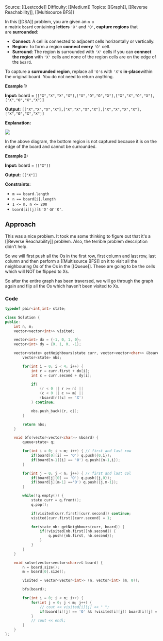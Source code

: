 Source: [[Leetcode]]
Difficulty: [[Medium]]
Topics: [[Graph]], [[Reverse Reachability]], [[Multisource BFS]]

In this [[DSA]] problem, you are given an `m x n` matrix `board` containing **letters** `'X'` and `'O'`, **capture regions** that are **surrounded**:

- **Connect**: A cell is connected to adjacent cells horizontally or vertically.
- **Region**: To form a region **connect every** `'O'` cell.
- **Surround**: The region is surrounded with `'X'` cells if you can **connect the region** with `'X'` cells and none of the region cells are on the edge of the `board`.

To capture a **surrounded region**, replace all `'O'`s with `'X'`s **in-place**within the original board. You do not need to return anything.

**Example 1:**

**Input:** board = `[["X","X","X","X"],["X","O","O","X"],["X","X","O","X"],["X","O","X","X"]]`

**Output:** `[["X","X","X","X"],["X","X","X","X"],["X","X","X","X"],["X","O","X","X"]]`

**Explanation:**

![](https://assets.leetcode.com/uploads/2021/02/19/xogrid.jpg)

In the above diagram, the bottom region is not captured because it is on the edge of the board and cannot be surrounded.

**Example 2:**

**Input:** board = `[["X"]]`

**Output:** `[["X"]]`

**Constraints:**

- `m == board.length`
- `n == board[i].length`
- `1 <= m, n <= 200`
- `board[i][j]` is `'X'` or `'O'`.

## Approach 
This was a nice problem. It took me some thinking to figure out that it's a [[Reverse Reachability]] problem. Also, the terrible problem description didn't help.

So we will first push all the Os in the first row, first column and last row, last column and then perform a [[Multisource BFS]] on it to visit all the neighbouring Os of the Os in the [[Queue]]. These are going to be the cells which will NOT be flipped to Xs.

So after the entire graph has been traversed, we will go through the graph again and flip all the Os which haven't been visited to Xs. 

### Code 
```cpp
typedef pair<int,int> state;

class Solution {
public:
    int n, m;
    vector<vector<int>> visited;    

    vector<int> dx = {-1, 0, 1, 0};
    vector<int> dy = {0, 1, 0, -1};

    vector<state> getNeighbours(state curr, vector<vector<char>> &board) {
        vector<state> nbs;

        for(int i = 0; i < 4; i++) {
            int r = curr.first + dx[i];
            int c = curr.second + dy[i];

            if(
                (r < 0 || r >= n) ||
                (c < 0 || c >= m) ||
                (board[r][c] == 'X')
            ) continue;

            nbs.push_back({r, c});
        }

        return nbs;
    }

    void bfs(vector<vector<char>> &board) {
        queue<state> q;

        for(int i = 0; i < m; i++) { // first and last row
            if(board[0][i] == 'O') q.push({0,i});
            if(board[n-1][i] == 'O') q.push({n-1,i});
        }

        for(int j = 0; j < n; j++) { // first and last col
            if(board[j][0] == 'O') q.push({j,0});
            if(board[j][m-1] =='O') q.push({j,m-1});
        }

        while(!q.empty()) {
            state curr = q.front();
            q.pop();

            if(visited[curr.first][curr.second]) continue;
            visited[curr.first][curr.second] = 1;

            for(state nb: getNeighbours(curr, board)) {
                if(!visited[nb.first][nb.second]) {
                    q.push({nb.first, nb.second});
                }
            }
        }
    }

    void solve(vector<vector<char>>& board) {
        n = board.size();
        m = board[0].size();

        visited = vector<vector<int>> (n, vector<int> (m, 0));

        bfs(board);

        for(int i = 0; i < n; i++) {
            for(int j = 0; j < m; j++) {
                // cout << visited[i][j] << " ";
                if(board[i][j] == 'O' && !visited[i][j]) board[i][j] = 'X';
            } 
            // cout << endl;
        }
    }
};
```
